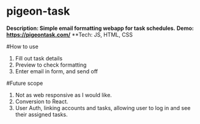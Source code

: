 # pigeon-task
**Description: Simple email formatting webapp for task schedules.**
**Demo: https://pigeontask.com/**
**Tech: JS, HTML, CSS

#How to use
1. Fill out task details
2. Preview to check formatting
3. Enter email in form, and send off


#Future scope
1. Not as web responsive as I would like.
2. Conversion to React.
3. User Auth, linking accounts and tasks, allowing user to log in and see their assigned tasks.
